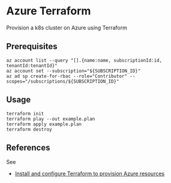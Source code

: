 # Azure Terraform

Provision a k8s cluster on Azure using Terraform

## Prerequisites

```console
az account list --query "[].{name:name, subscriptionId:id, tenantId:tenantId}"
az account set --subscription="${SUBSCRIPTION_ID}"
az ad sp create-for-rbac --role="Contributor" --scopes="/subscriptions/${SUBSCRIPTION_ID}"
```

## Usage

```console
terraform init
terraform play --out example.plan
terraform apply example.plan
terraform destroy
```

## References

See

- [Install and configure Terraform to provision Azure resources](https://docs.microsoft.com/en-us/azure/virtual-machines/linux/terraform-install-configure)